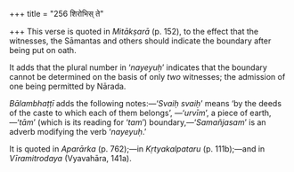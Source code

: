 +++
title = "256 शिरोभिस् ते"

+++
This verse is quoted in *Mitākṣarā* (p. 152), to the effect that the
witnesses, the Sāmantas and others should indicate the boundary after
being put on oath.

It adds that the plural number in ‘*nayeyuḥ*’ indicates that the
boundary cannot be determined on the basis of only *two* witnesses; the
admission of one being permitted by Nārada.

*Bālambhaṭṭī* adds the following notes:—‘*Svaiḥ svaiḥ*’ means ‘by the
deeds of the caste to which each of them belongs’, —‘*urvīm*’, a piece
of earth,—‘*tām*’ (which is its reading for ‘*tam*’)
boundary,—‘*Samañjasam*’ is an adverb modifying the verb ‘*nayeyuḥ*.’

It is quoted in *Aparārka* (p. 762);—in *Kṛtyakalpataru* (p. 111b);—and
in *Vīramitrodaya* (Vyavahāra, 141a).


